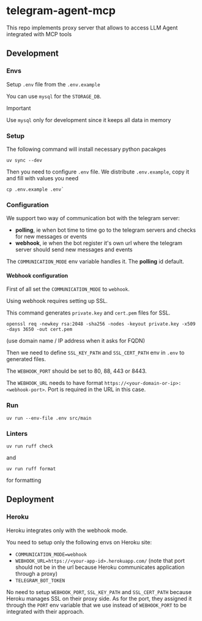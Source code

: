 # telegram-agent-mcp

This repo implements proxy server that allows to access LLM Agent integrated with MCP tools


## Development

### Envs

Setup `.env` file from the `.env.example`

You can use `mysql` for the `STORAGE_DB`.

> [!IMPORTANT]
> Use `mysql` only for development since it keeps all data in memory  

### Setup

The following command will install necessary python pacakges
```
uv sync --dev
```

Then you need to configure `.env` file.
We distribute `.env.example`, copy it and fill with values you need
```
cp .env.example .env`
```

### Configuration

We support two way of communication bot with the telegram server:
- **polling**, ie when bot time to time go to the telegram servers and checks for new messages or events
- **webhook**, ie when the bot register it's own url where the telegram server should send new messages and events

The `COMMUNICATION_MODE` env variable handles it. The **polling** id default.


#### Webhook configuration

First of all set the `COMMUNICATION_MODE` to `webhook`.

Using webhook requires setting up SSL.

This command generates `private.key` and `cert.pem` files for SSL.
```
openssl req -newkey rsa:2048 -sha256 -nodes -keyout private.key -x509 -days 3650 -out cert.pem
```
(use domain name / IP address when it asks for FQDN)

Then we need to define `SSL_KEY_PATH` and `SSL_CERT_PATH` env in `.env` to generated files.

The `WEBHOOK_PORT` should be set to 80, 88, 443 or 8443.

The `WEBHOOK_URL` needs to have format `https://<your-domain-or-ip>:<webhook-port>`. Port is required in the URL in this case.


### Run

```
uv run --env-file .env src/main
```

### Linters

```
uv run ruff check
```

and 

```
uv run ruff format
```

for formatting


## Deployment

### Heroku

Heroku integrates only with the webhook mode.

You need to setup only the following envs on Heroku site:
- `COMMUNICATION_MODE=webhook`
- `WEBHOOK_URL=https://<your-app-id>.herokuapp.com/` (note that port should not be in the url because Heroku communicates application through a proxy)
- `TELEGRAM_BOT_TOKEN`

No need to setup `WEBHOOK_PORT`, `SSL_KEY_PATH` and `SSL_CERT_PATH` because Heroku manages SSL on their proxy side. As for the port, they assigned it through the `PORT` env variable that we use instead of `WEBHOOK_PORT` to be integrated with their approach.
